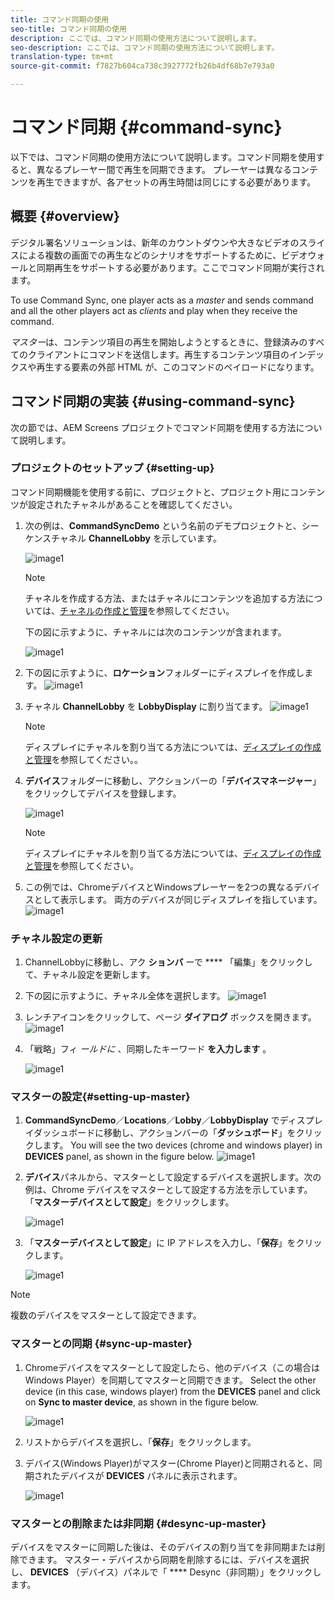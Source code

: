 ```yaml
---
title: コマンド同期の使用
seo-title: コマンド同期の使用
description: ここでは、コマンド同期の使用方法について説明します。
seo-description: ここでは、コマンド同期の使用方法について説明します。
translation-type: tm+mt
source-git-commit: f7827b604ca738c3927772fb26b4df68b7e793a0

---
```



# コマンド同期 {#command-sync}

以下では、コマンド同期の使用方法について説明します。コマンド同期を使用すると、異なるプレーヤー間で再生を同期できます。 プレーヤーは異なるコンテンツを再生できますが、各アセットの再生時間は同じにする必要があります。

## 概要 {#overview}

デジタル署名ソリューションは、新年のカウントダウンや大きなビデオのスライスによる複数の画面での再生などのシナリオをサポートするために、ビデオウォールと同期再生をサポートする必要があります。ここでコマンド同期が実行されます。

To use Command Sync, one player acts as a *master* and sends command and all the other players act as *clients* and play when they receive the command.

*マスター*&#x200B;は、コンテンツ項目の再生を開始しようとするときに、登録済みのすべてのクライアントにコマンドを送信します。再生するコンテンツ項目のインデックスや再生する要素の外部 HTML が、このコマンドのペイロードになります。

## コマンド同期の実装 {#using-command-sync}

次の節では、AEM Screens プロジェクトでコマンド同期を使用する方法について説明します。

### プロジェクトのセットアップ {#setting-up}

コマンド同期機能を使用する前に、プロジェクトと、プロジェクト用にコンテンツが設定されたチャネルがあることを確認してください。

1. 次の例は、**CommandSyncDemo** という名前のデモプロジェクトと、シーケンスチャネル **ChannelLobby** を示しています。

   ![image1](assets/command-sync/command-sync1.png)

   >[!NOTE]
   >
   >チャネルを作成する方法、またはチャネルにコンテンツを追加する方法については、[チャネルの作成と管理](/help/user-guide/managing-channels.md)を参照してください。

   下の図に示すように、チャネルには次のコンテンツが含まれます。

   ![image1](assets/command-sync/command-sync2.png)

1. 下の図に示すように、**ロケーション**フォルダーにディスプレイを作成します。
   ![image1](assets/command-sync/command-sync3.png)

1. チャネル **ChannelLobby** を **LobbyDisplay** に割り当てます。
   ![image1](assets/command-sync/command-sync4.png)

   >[!NOTE]
   >
   >ディスプレイにチャネルを割り当てる方法については、[ディスプレイの作成と管理](/help/user-guide/managing-displays.md)を参照してください。。

1. **デバイス**&#x200B;フォルダーに移動し、アクションバーの「**デバイスマネージャー**」をクリックしてデバイスを登録します。

   ![image1](assets/command-sync5.png)

   >[!NOTE]
   >
   >ディスプレイにチャネルを割り当てる方法については、[ディスプレイの作成と管理](/help/user-guide/managing-displays.md)を参照してください。

1. この例では、ChromeデバイスとWindowsプレーヤーを2つの異なるデバイスとして表示します。 両方のデバイスが同じディスプレイを指しています。
   ![image1](assets/command-sync6.png)

### チャネル設定の更新

1. ChannelLobbyに移動し、アク **ションバ** ーで **** 「編集」をクリックして、チャネル設定を更新します。

1. 下の図に示すように、チャネル全体を選択します。
   ![image1](assets/command-sync/command-sync7.png)

1. レンチアイコンをクリックして、ページ **ダイアログ** ボックスを開きます。
   ![image1](assets/command-sync/command-sync8.png)

1. 「戦略」フィ *ールドに* 、同期したキーワード **を入力します** 。

   ![image1](assets/command-sync/command-sync9.png)


### マスターの設定{#setting-up-master}

1. **CommandSyncDemo**／**Locations**／**Lobby**／**LobbyDisplay** でディスプレイダッシュボードに移動し、アクションバーの「**ダッシュボード**」をクリックします。
You will see the two devices (chrome and windows player) in **DEVICES** panel, as shown in the figure below.
   ![image1](assets/command-sync/command-sync10.png)

1. **デバイス**&#x200B;パネルから、マスターとして設定するデバイスを選択します。次の例は、Chrome デバイスをマスターとして設定する方法を示しています。「**マスターデバイスとして設定**」をクリックします。

   ![image1](assets/command-sync/command-sync11.png)

1. 「**マスターデバイスとして設定**」に IP アドレスを入力し、「**保存**」をクリックします。

   ![image1](assets/command-sync/command-sync12.png)

>[!NOTE]
> 複数のデバイスをマスターとして設定できます。

### マスターとの同期 {#sync-up-master}

1. Chromeデバイスをマスターとして設定したら、他のデバイス（この場合はWindows Player）を同期してマスターと同期できます。
Select the other device (in this case, windows player) from the **DEVICES** panel and click on **Sync to master device**, as shown in the figure below.

   ![image1](assets/command-sync/command-sync13.png)

1. リストからデバイスを選択し、「**保存**」をクリックします。

1. デバイス(Windows Player)がマスター(Chrome Player)と同期されると、同期されたデバイスが **DEVICES** パネルに表示されます。

   ![image1](assets/command-sync/command-sync14.png)

### マスターとの削除または非同期 {#desync-up-master}

デバイスをマスターに同期した後は、そのデバイスの割り当てを非同期または削除できます。 マスター・デバイスから同期を削除するには、デバイスを選択し、 **DEVICES** （デバイス）パネルで「 **** Desync（非同期）」をクリックします。

